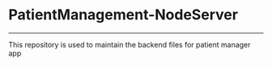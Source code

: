 # PatientManagement-NodeServer

---

This repository is used to maintain the backend files for patient manager app
